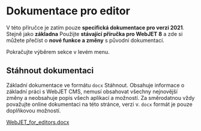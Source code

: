 # Dokumentace pro editor

V této příručce je zatím pouze **specifická dokumentace pro verzi 2021**. Stejně jako **základna** Použijte **stávající příručka pro WebJET 8** a zde si můžete přečíst o **nové funkce a změny** s původní dokumentací.

Pokračujte výběrem sekce v levém menu.

## Stáhnout dokumentaci

Základní dokumentace ve formátu `docx` Stáhnout. Obsahuje informace o základní práci s WebJET CMS, nemusí obsahovat všechny nejnovější změny a neobsahuje popis všech aplikací a možností. Za směrodatnou vždy považujte online dokumentaci na této stránce, verzi v. `docx` formát je pouze doplňkovou možností.

[WebJET\_for\_editors.docx](../_media/manuals/WebJET_pre_redaktorov.docx)
